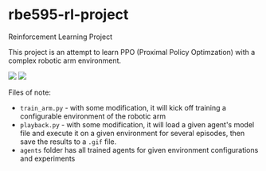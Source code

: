 # rbe595-rl-project
Reinforcement Learning Project

This project is an attempt to learn PPO (Proximal Policy Optimzation) with a complex robotic arm environment.

<img src="imgs/2_objects_approx_300_average.gif">

<img src="imgs/1_with_blocker_average_200.gif">

Files of note:

* `train_arm.py` - with some modification, it will kick off training a configurable environment of the robotic arm
* `playback.py` - with some modification, it will load a given agent's model file and execute it on a given environment for several episodes, then save the results to a `.gif` file.
* `agents` folder has all trained agents for given environment configurations and experiments